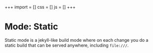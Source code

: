 +++
import = []
css = []
js = []
+++

# Mode: Static

Static mode is a jekyll-like build mode where on each change you do a static build that can be served anywhere, including `file:///`.
